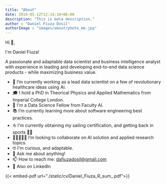 ```yaml
---
title: "About"
date: 2019-05-12T12:14:34+06:00
description: "This is meta description."
author : "Daniel Fiuza Dosil"
authorImage : "images/about/photo_me.jpg"
---
```



Hi 👋, 

I'm Daniel Fiuza!

A passionate and adaptable data scientist and business intelligence analyst with experience in leading and developing end-to-end data science products - while maximizing business value. 

- 🦠 I’m currently working as a lead data scientist on a few of revolutionary healthcare ideas using AI.
- 🎓 I hold a PhD in Theorical Physics and Applied Mathematics from Imperial College London.
- 🚀 I'm a Data Science Fellow from Faculty AI.
- 📚 I’m currently learning more about software engineering best practices.
- ⛵ I'm currently obtaining my sailing certification, and getting back in sports 🏃‍♂️
- 🧑🏻‍🤝‍🧑🏾 I’m looking to collaborate on AI solution and applied research topics.
- 🤓 I'm curious, and adaptable.
- 💬 Ask me about anything!
- 📫 How to reach me: dafiuzadosil@gmail.com
- 👀 Also on LinkedIn

{{< embed-pdf url="./static/cv/Daniel_Fiuza_R_sum_.pdf">}}

<!-- I have excellent analytical, coding, business acumen and problem-solving skills acquired during my educational, research and commercial period. I have developed great communication skills, and I can present complex topics in simple terms. I am very adaptable, creative and resilient. -->

